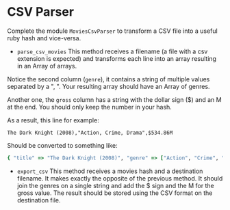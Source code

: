 # CSV Parser

Complete the module `MoviesCsvParser` to transform a CSV file into a useful ruby
hash and vice-versa.

- `parse_csv_movies` This method receives a filename (a file with a csv
  extension is expected) and transforms each line into an array resulting in an
  Array of arrays.

Notice the second column (`genre`), it contains a string of multiple values
separated by a ", ". Your resulting array should have an Array of genres.

Another one, the `gross` column has a string with the dollar sign ($) and an M
at the end. You should only keep the number in your hash.

As a result, this line for example:

```plain
The Dark Knight (2008),"Action, Crime, Drama",$534.86M
```

Should be converted to something like:

```ruby
{ "title" => "The Dark Knight (2008)", "genre" => ["Action", "Crime", "Drama"], "gross" => 534.86 }
```

- `export_csv` This method receives a movies hash and a destination filename. It
  makes exactly the opposite of the previous method. It should join the genres
  on a single string and add the $ sign and the M for the gross value. The
  result should be stored using the CSV format on the destination file.
